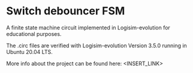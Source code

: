 # Switch debouncer FSM
A finite state machine circuit implemented in Logisim-evolution for educational purposes.

The .circ files are verified with Logisim-evolution Version 3.5.0 running in Ubuntu 20.04 LTS.

More info about the project can be found here: <INSERT_LINK>

